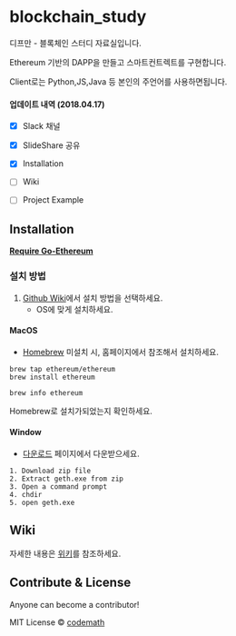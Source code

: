 # blockchain_study
디프만 - 블록체인 스터디 자료실입니다.

Ethereum 기반의 DAPP을 만들고 스마트컨트렉트를 구현합니다.

Client로는 Python,JS,Java 등 본인의 주언어를 사용하면됩니다.


#### 업데이트 내역 (2018.04.17)
- [x] Slack 채널
- [x] SlideShare 공유
- [x] Installation
- [ ] Wiki
- [ ] Project Example



## Installation
<b>[Require Go-Ethereum](https://github.com/ethereum/go-ethereum)</b>

### 설치 방법
1. [Github Wiki](https://github.com/ethereum/go-ethereum/wiki/Building-Ethereum)에서 설치 방법을 선택하세요.
    - OS에 맞게 설치하세요.

#### MacOS
  - [Homebrew](https://brew.sh) 미설치 시, 홈페이지에서 참조해서 설치하세요.
  
```
brew tap ethereum/ethereum
brew install ethereum
    
brew info ethereum
```
  Homebrew로 설치가되었는지 확인하세요.


#### Window
  - [다운로드](https://geth.ethereum.org/downloads/) 페이지에서 다운받으세요.

```
1. Download zip file
2. Extract geth.exe from zip
3. Open a command prompt
4. chdir
5. open geth.exe
```


## Wiki

자세한 내용은 [위키](https://github.com/depromeet/blockchain_study/wiki)를 참조하세요.

## Contribute & License

Anyone can become a contributor!

MIT License © [codemath](https://github.com/CodeMath)
